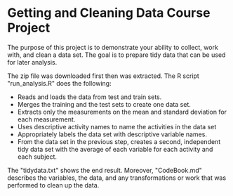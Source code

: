 # Getting and Cleaning Data Course Project

The purpose of this project is to demonstrate your ability to collect, work with, and clean a data set. 
The goal is to prepare tidy data that can be used for later analysis.

The zip file was downloaded first then was extracted.
The R script "run_analysis.R" does the following:
* Reads and loads the data from test and train sets.
* Merges the training and the test sets to create one data set.
* Extracts only the measurements on the mean and standard deviation for each measurement.
* Uses descriptive activity names to name the activities in the data set
* Appropriately labels the data set with descriptive variable names.
* From the data set in the previous step, creates a second, independent tidy data set with the average of each variable for each activity and each subject.

The "tidydata.txt" shows the end result.
Moreover, "CodeBook.md" describes the variables, the data, and any transformations or work that was performed to clean up the data.


